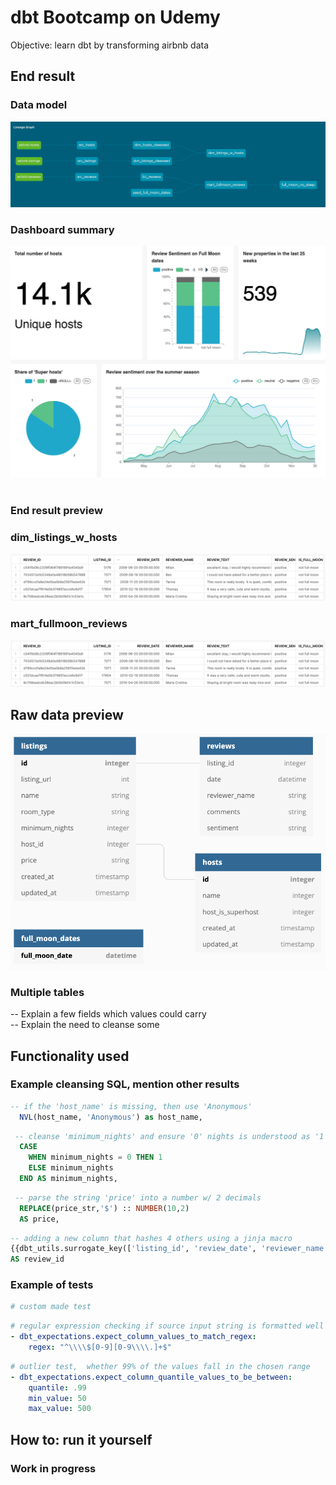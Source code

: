 # dbt Bootcamp on Udemy
Objective: learn dbt by transforming airbnb data


## End result
### Data model
![lineage graph](dbtbootcamp/assets/lineage_graph.png)
### Dashboard summary
![dashboard summary](dbtbootcamp/assets/dashboard-dbt-airbnb-summary.png)
</br>
</br>

### End result preview
### dim_listings_w_hosts
![mart_fullmoon_reviews](dbtbootcamp/assets/mart_fullmoon_reviews.png)
### mart_fullmoon_reviews
![mart_fullmoon_reviews](dbtbootcamp/assets/mart_fullmoon_reviews.png)


## Raw data preview
![input schema](dbtbootcamp/assets/input_schema.png)
### Multiple tables
-- Explain a few fields which values could carry
</br>
-- Explain the need to cleanse some

## Functionality used
### Example cleansing SQL, mention other results
```sql
-- if the 'host_name' is missing, then use 'Anonymous'
  NVL(host_name, 'Anonymous') as host_name,
```
```sql
 -- cleanse 'minimum_nights' and ensure '0' nights is understood as '1'
  CASE
	WHEN minimum_nights = 0 THEN 1
    ELSE minimum_nights
  END AS minimum_nights,
```
```sql
 -- parse the string 'price' into a number w/ 2 decimals
  REPLACE(price_str,'$') :: NUMBER(10,2)
  AS price,
```
```sql
-- adding a new column that hashes 4 others using a jinja macro
{{dbt_utils.surrogate_key(['listing_id', 'review_date', 'reviewer_name', 'review_text'])}}
AS review_id

```
### Example of tests

```yaml
# custom made test
```

```yaml
# regular expression checking if source input string is formatted well
- dbt_expectations.expect_column_values_to_match_regex:
	regex: "^\\\\$[0-9][0-9\\\\.]+$"
```

```yaml
# outlier test,  whether 99% of the values fall in the chosen range
- dbt_expectations.expect_column_quantile_values_to_be_between:
	quantile: .99
	min_value: 50
	max_value: 500
```

## How to: run it yourself
### Work in progress